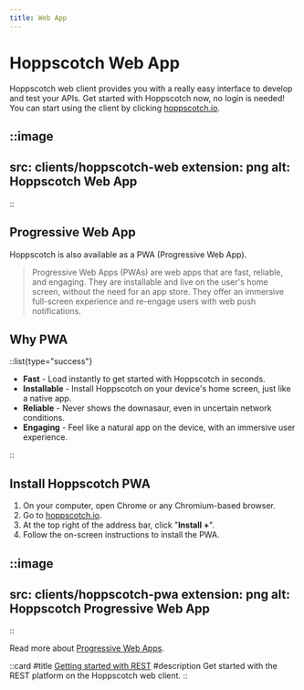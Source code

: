 ```yaml
---
title: Web App
---
```


# Hoppscotch Web App

Hoppscotch web client provides you with a really easy interface to develop and test your APIs. Get started with Hoppscotch now, no login is needed! You can start using the client by clicking [hoppscotch.io](https://hoppscotch.io).

::image
---
src: clients/hoppscotch-web
extension: png
alt: Hoppscotch Web App
---
::

## Progressive Web App

Hoppscotch is also available as a PWA (Progressive Web App).

> Progressive Web Apps (PWAs) are web apps that are fast, reliable, and engaging. They are installable and live on the user's home screen, without the need for an app store. They offer an immersive full-screen experience and re-engage users with web push notifications.

## Why PWA

::list{type="success"}

- **Fast** - Load instantly to get started with Hoppscotch in seconds.
- **Installable** - Install Hoppscotch on your device's home screen, just like a native app.
- **Reliable** - Never shows the downasaur, even in uncertain network conditions.
- **Engaging** - Feel like a natural app on the device, with an immersive user experience.

::

## Install Hoppscotch PWA

1. On your computer, open Chrome or any Chromium-based browser.
2. Go to [hoppscotch.io](https://hoppscotch.io).
3. At the top right of the address bar, click "**Install +**".
4. Follow the on-screen instructions to install the PWA.

::image
---
src: clients/hoppscotch-pwa
extension: png
alt: Hoppscotch Progressive Web App
---
::

Read more about [Progressive Web Apps](https://web.dev/progressive-web-apps).

::card
#title
[Getting started with REST](/documentation/getting-started/rest/creating-a-request)
#description
Get started with the REST platform on the Hoppscotch web client.
::
